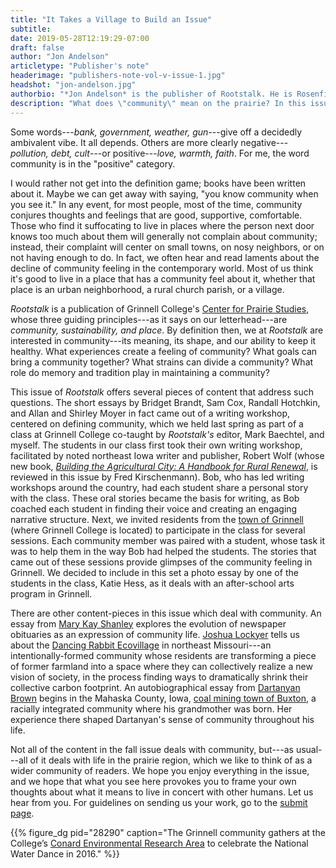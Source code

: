```yaml
---
title: "It Takes a Village to Build an Issue"
subtitle:
date: 2019-05-28T12:19:29-07:00
draft: false
author: "Jon Andelson"
articletype: "Publisher's note"
headerimage: "publishers-note-vol-v-issue-1.jpg"
headshot: "jon-andelson.jpg"
authorbio: "*Jon Andelson* is the publisher of Rootstalk. He is Rosenfield Professor of Social Science (Anthropology; http://www.grinnell.edu/academics/areas/anthropology) at [Grinnell College](http://www.grinnell.edu), where he also serves as director of the [Center for Prairie Studies](https://www.grinnell.edu/academics/centers/prairie-studies)."
description: "What does \"community\" mean on the prairie? In this issue, we offer a mosaic of answers gleaned from the residents of one small town."
---
```


Some words---*bank, government, weather, gun*---give off a decidedly
ambivalent vibe. It all depends. Others are more clearly
negative---*pollution, debt, cult*---or positive---*love, warmth,
faith*. For me, the word community is in the "positive" category.

I would rather not get into the definition game; books have been written
about it. Maybe we can get away with saying, "you know community when
you see it." In any event, for most people, most of the time, community
conjures thoughts and feelings that are good, supportive, comfortable.
Those who find it suffocating to live in places where the person next
door knows too much about them will generally not complain about
community; instead, their complaint will center on small towns, on nosy
neighbors, or on not having enough to do. In fact, we often hear and
read laments about the decline of community feeling in the contemporary
world. Most of us think it's good to live in a place that has a
community feel about it, whether that place is an urban neighborhood, a
rural church parish, or a village.

*Rootstalk* is a publication of Grinnell College's [Center for Prairie
Studies](https://www.grinnell.edu/academics/centers-programs/prairie-studies),
whose three guiding principles---as it says on our letterhead---are
*community, sustainability, and place*. By definition then, we at
*Rootstalk* are interested in community---its meaning, its shape, and
our ability to keep it healthy. What experiences create a feeling of
community? What goals can bring a community together? What strains can
divide a community? What role do memory and tradition play in
maintaining a community?

This issue of *Rootstalk* offers several pieces of content that address
such questions. The short essays by Bridget Brandt, Sam Cox, Randall
Hotchkin, and Allan and Shirley Moyer in fact came out of a writing
workshop, centered on defining community, which we held last spring as
part of a class at Grinnell College co-taught by *Rootstalk's* editor,
Mark Baechtel, and myself. The students in our class first took their
own writing workshop, facilitated by noted northeast Iowa writer and
publisher, Robert Wolf (whose new book, [*Building the Agricultural City:
A Handbook for Rural Renewal*](http://www.robertwolfthewriter.com/books/building-the-agricultural-city),
is reviewed in this issue by Fred Kirschenmann). Bob, who has led
writing workshops around the country, had each student share a personal
story with the class. These oral stories became the basis for writing,
as Bob coached each student in finding their voice and creating an
engaging narrative structure. Next, we invited residents from the [town
of Grinnell](https://www.grinnelliowa.gov) (where Grinnell College is
located) to participate in the class for several sessions. Each
community member was paired with a student, whose task it was to help
them in the way Bob had helped the students. The stories that came out
of these sessions provide glimpses of the community feeling in Grinnell.
We decided to include in this set a photo essay by one of the students
in the class, Katie Hess, as it deals with an after-school arts program
in Grinnell.

There are other content-pieces in this issue which deal with community.
An essay from [Mary Kay Shanley](http://www.marykayshanley.com) explores
the evolution of newspaper obituaries as an expression of community
life. [Joshua Lockyer](https://www.atu.edu/profiles.php?name=jlockyer&menu=behaviorsci) tells
us about the [Dancing Rabbit Ecovillage](https://www.dancingrabbit.org)
in northeast Missouri---an intentionally-formed community whose
residents are transforming a piece of former farmland into a space where
they can collectively realize a new vision of society, in the process
finding ways to dramatically shrink their collective carbon footprint.
An autobiographical essay from [Dartanyan Brown](https://www.dartanyan.com/About\_Me.html) begins in the Mahaska County,
Iowa, [coal mining town of Buxton](https://en.wikipedia.org/wiki/Buxton\_Historic\_Townsite), a racially
integrated community where his grandmother was born. Her experience
there shaped Dartanyan's sense of community throughout his life.

Not all of the content in the fall issue deals with community, but---as
usual---all of it deals with life in the prairie region, which we like
to think of as a wider community of readers. We hope you enjoy
everything in the issue, and we hope that what you see here provokes you
to frame your own thoughts about what it means to live in concert with
other humans. Let us hear from you. For guidelines on sending us your
work, go to the [submit page](/submit/).

{{% figure_dg pid="28290" caption="The Grinnell community gathers at the College’s [Conard Environmental Research Area](https://www.grinnell.edu/academics/majors-concentrations/biology/cera) to celebrate the National Water Dance in 2016." %}}
